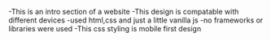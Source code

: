 -This is an intro section of a website
-This design is compatable with different devices
-used html,css and just a little vanilla js
-no frameworks or libraries were used
-This css styling is mobile first design
